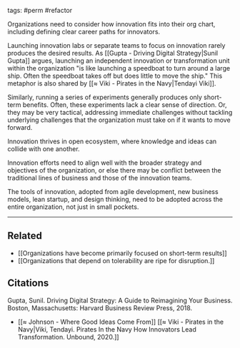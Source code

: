 tags: #perm #refactor

Organizations need to consider how innovation fits into their org chart, including defining clear career paths for innovators. 

Launching innovation labs or separate teams to focus on innovation rarely produces the desired results. As [[Gupta - Driving Digital Strategy|Sunil Gupta]] argues, launching an independent innovation or transformation unit within the organization "is like launching a speedboat to turn around a large ship. Often the speedboat takes off but does little to move the ship." This metaphor is also shared by [[≈ Viki - Pirates in the Navy|Tendayi Viki]]. 

Similarly, running a series of experiments generally produces only short-term benefits. Often, these experiments lack a clear sense of direction. Or, they may be very tactical, addressing immediate challenges without tackling underlying challenges that the organization must take on if it wants to move forward. 

Innovation thrives in open ecosystem, where knowledge and ideas can collide with one another. 

Innovation efforts need to align well with the broader strategy and objectives of the organization, or else there may be conflict between the traditional lines of business and those of the innovation teams. 

The tools of innovation, adopted from agile development, new business models, lean startup, and design thinking, need to be adopted across the entire organization, not just in small pockets. 

---
## Related 
- [[Organizations have become primarily focused on short-term results]]
- [[Organizations that depend on tolerability are ripe for disruption.]]

## Citations
Gupta, Sunil. Driving Digital Strategy: A Guide to Reimagining Your Business. Boston, Massachusetts: Harvard Business Review Press, 2018.

- [[≈ Johnson - Where Good Ideas Come From]]
[[≈ Viki - Pirates in the Navy|Viki, Tendayi. Pirates In the Navy How Innovators Lead Transformation. Unbound, 2020.]]


